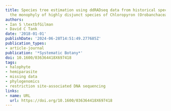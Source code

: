 ```yaml
---
title: Species tree estimation using ddRADseq data from historical specimens confirms
  the monophyly of highly disjunct species of Chloropyron (Orobanchaceae)
authors:
- Ian S \textbfGilman
- David C Tank
date: '2018-01-01'
publishDate: '2024-06-28T14:51:49.277685Z'
publication_types:
- article-journal
publication: '*Systematic Botany*'
doi: 10.1600/036364418X697418
tags:
- halophyte
- hemiparasite
- missing data
- phylogenomics
- restriction site-associated DNA sequencing
links:
- name: URL
  url: https://doi.org/10.1600/036364418X697418
---
```

